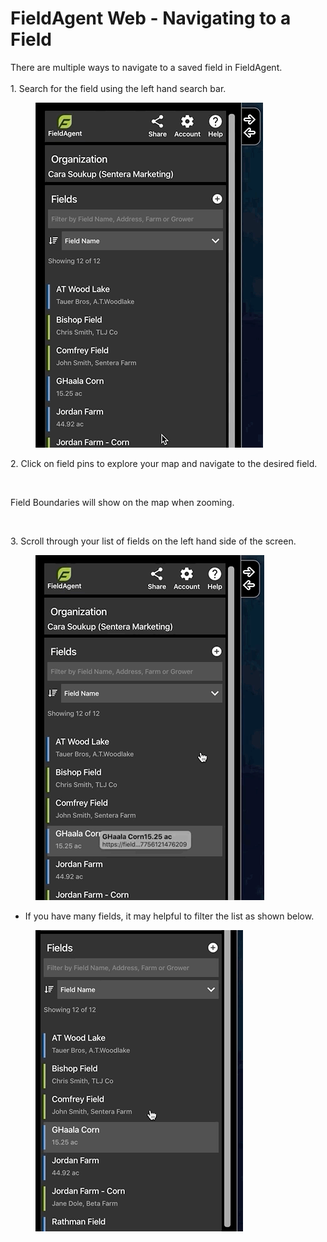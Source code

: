 # FieldAgent Web - Navigating to a Field

There are multiple ways to navigate to a saved field in FieldAgent.\
\
1\. Search for the field using the left hand search bar.

<div align="left"><figure><img src="../../.gitbook/assets/Search_Naviation.gif" alt=""><figcaption></figcaption></figure></div>

2\. Click on field pins to explore your map and navigate to the desired field.

<div align="left"><figure><img src="../../.gitbook/assets/Map_Navigation.gif" alt=""><figcaption></figcaption></figure></div>

Field Boundaries will show on the map when zooming.

<div align="left"><figure><img src="../../.gitbook/assets/Field Boundaries.gif" alt="" width="546"><figcaption></figcaption></figure></div>

3\. Scroll through your list of fields on the left hand side of the screen.

<div align="left"><figure><img src="../../.gitbook/assets/List_Function.gif" alt=""><figcaption></figcaption></figure></div>

* If you have many fields, it may helpful to filter the list as shown below.

<div align="left"><figure><img src="../../.gitbook/assets/Filter_Option.gif" alt=""><figcaption></figcaption></figure></div>
